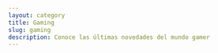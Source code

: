 ```yaml
---
layout: category
title: Gaming
slug: gaming
description: Conoce las últimas novedades del mundo gamer
---
```

